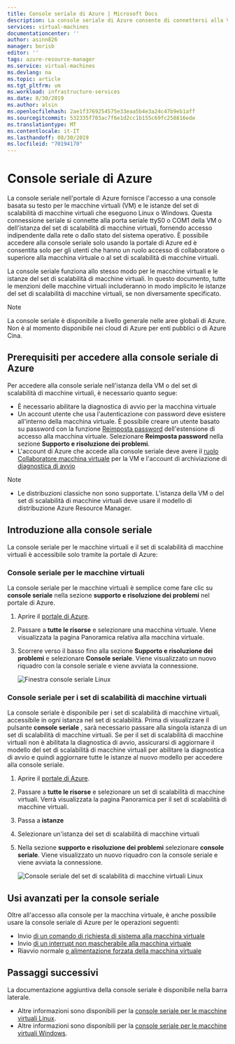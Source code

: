 ```yaml
---
title: Console seriale di Azure | Microsoft Docs
description: La console seriale di Azure consente di connettersi alla VM quando SSH o RDP non sono disponibili.
services: virtual-machines
documentationcenter: ''
author: asinn826
manager: borisb
editor: ''
tags: azure-resource-manager
ms.service: virtual-machines
ms.devlang: na
ms.topic: article
ms.tgt_pltfrm: vm
ms.workload: infrastructure-services
ms.date: 8/30/2019
ms.author: alsin
ms.openlocfilehash: 2ae1f3769254575e33eaa5b4e3a24c47b9eb1aff
ms.sourcegitcommit: 532335f703ac7f6e1d2cc1b155c69fc258816ede
ms.translationtype: MT
ms.contentlocale: it-IT
ms.lasthandoff: 08/30/2019
ms.locfileid: "70194170"
---
```

# <a name="azure-serial-console"></a>Console seriale di Azure

La console seriale nell'portale di Azure fornisce l'accesso a una console basata su testo per le macchine virtuali (VM) e le istanze del set di scalabilità di macchine virtuali che eseguono Linux o Windows. Questa connessione seriale si connette alla porta seriale ttyS0 o COM1 della VM o dell'istanza del set di scalabilità di macchine virtuali, fornendo accesso indipendente dalla rete o dallo stato del sistema operativo. È possibile accedere alla console seriale solo usando la portale di Azure ed è consentita solo per gli utenti che hanno un ruolo accesso di collaboratore o superiore alla macchina virtuale o al set di scalabilità di macchine virtuali.

La console seriale funziona allo stesso modo per le macchine virtuali e le istanze del set di scalabilità di macchine virtuali. In questo documento, tutte le menzioni delle macchine virtuali includeranno in modo implicito le istanze del set di scalabilità di macchine virtuali, se non diversamente specificato.

> [!NOTE]
> La console seriale è disponibile a livello generale nelle aree globali di Azure. Non è al momento disponibile nei cloud di Azure per enti pubblici o di Azure Cina.

## <a name="prerequisites-to-access-the-azure-serial-console"></a>Prerequisiti per accedere alla console seriale di Azure
Per accedere alla console seriale nell'istanza della VM o del set di scalabilità di macchine virtuali, è necessario quanto segue:

- È necessario abilitare la diagnostica di avvio per la macchina virtuale
- Un account utente che usa l'autenticazione con password deve esistere all'interno della macchina virtuale. È possibile creare un utente basato su password con la funzione [Reimposta password](https://docs.microsoft.com/azure/virtual-machines/extensions/vmaccess#reset-password) dell'estensione di accesso alla macchina virtuale. Selezionare **Reimposta password** nella sezione **Supporto e risoluzione dei problemi**.
- L'account di Azure che accede alla console seriale deve avere il [ruolo Collaboratore macchina virtuale](../../role-based-access-control/built-in-roles.md#virtual-machine-contributor) per la VM e l'account di archiviazione di [diagnostica di avvio](boot-diagnostics.md)

> [!NOTE]
> - Le distribuzioni classiche non sono supportate. L'istanza della VM o del set di scalabilità di macchine virtuali deve usare il modello di distribuzione Azure Resource Manager.

## <a name="get-started-with-the-serial-console"></a>Introduzione alla console seriale
La console seriale per le macchine virtuali e il set di scalabilità di macchine virtuali è accessibile solo tramite la portale di Azure:

### <a name="serial-console-for-virtual-machines"></a>Console seriale per le macchine virtuali
La console seriale per le macchine virtuali è semplice come fare clic su **console seriale** nella sezione **supporto e risoluzione dei problemi** nel portale di Azure.
  1. Aprire il [portale di Azure](https://portal.azure.com).

  1. Passare a **tutte le risorse** e selezionare una macchina virtuale. Viene visualizzata la pagina Panoramica relativa alla macchina virtuale.

  1. Scorrere verso il basso fino alla sezione **Supporto e risoluzione dei problemi** e selezionare **Console seriale**. Viene visualizzato un nuovo riquadro con la console seriale e viene avviata la connessione.

     ![Finestra console seriale Linux](./media/virtual-machines-serial-console/virtual-machine-linux-serial-console-connect.gif)

### <a name="serial-console-for-virtual-machine-scale-sets"></a>Console seriale per i set di scalabilità di macchine virtuali
La console seriale è disponibile per i set di scalabilità di macchine virtuali, accessibile in ogni istanza nel set di scalabilità. Prima di visualizzare il pulsante **console seriale** , sarà necessario passare alla singola istanza di un set di scalabilità di macchine virtuali. Se per il set di scalabilità di macchine virtuali non è abilitata la diagnostica di avvio, assicurarsi di aggiornare il modello del set di scalabilità di macchine virtuali per abilitare la diagnostica di avvio e quindi aggiornare tutte le istanze al nuovo modello per accedere alla console seriale.
  1. Aprire il [portale di Azure](https://portal.azure.com).

  1. Passare a **tutte le risorse** e selezionare un set di scalabilità di macchine virtuali. Verrà visualizzata la pagina Panoramica per il set di scalabilità di macchine virtuali.

  1. Passa a **istanze**

  1. Selezionare un'istanza del set di scalabilità di macchine virtuali

  1. Nella sezione **supporto e risoluzione dei problemi** selezionare **console seriale**. Viene visualizzato un nuovo riquadro con la console seriale e viene avviata la connessione.

     ![Console seriale del set di scalabilità di macchine virtuali Linux](./media/virtual-machines-serial-console/vmss-start-console.gif)

## <a name="advanced-uses-for-serial-console"></a>Usi avanzati per la console seriale
Oltre all'accesso alla console per la macchina virtuale, è anche possibile usare la console seriale di Azure per le operazioni seguenti:
* Invio [di un comando di richiesta di sistema alla macchina virtuale](./serial-console-nmi-sysrq.md)
* Invio [di un interrupt non mascherabile alla macchina virtuale](./serial-console-nmi-sysrq.md)
* Riavvio normale [o alimentazione forzata della macchina virtuale](./serial-console-power-options.md)


## <a name="next-steps"></a>Passaggi successivi
La documentazione aggiuntiva della console seriale è disponibile nella barra laterale.
- Altre informazioni sono disponibili per la [console seriale per le macchine virtuali Linux](./serial-console-linux.md).
- Altre informazioni sono disponibili per la [console seriale per le macchine virtuali Windows](./serial-console-windows.md).
